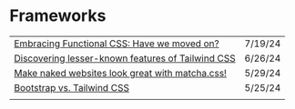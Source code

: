 # Frameworks

|                                                                                                                                                                |         |
| -------------------------------------------------------------------------------------------------------------------------------------------------------------- | ------- |
| [Embracing Functional CSS: Have we moved on?](https://www.browserlondon.com/blog/2024/07/15/embracing-functional-css-have-we-moved-on/?utm\_source=tldrwebdev) | 7/19/24 |
| [Discovering lesser-known features of Tailwind CSS](https://dev.to/junlow/discovering-lesser-known-features-of-tailwind-css-308c)                              | 6/26/24 |
| [Make naked websites look great with matcha.css!](https://app.daily.dev/posts/1AemgfJ0A?utm\_source=notification\&utm\_medium=email\&utm\_campaign=digest)     | 5/29/24 |
| [Bootstrap vs. Tailwind CSS](https://dev.to/respect17/bootstrap-vs-tailwind-css-2ni4?context=digest)                                                           | 5/25/24 |
|                                                                                                                                                                |         |
